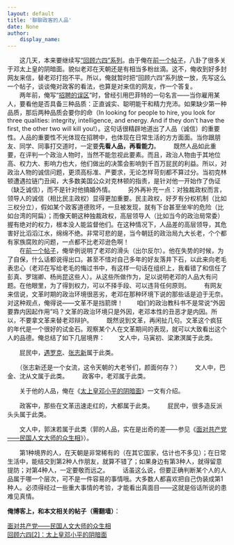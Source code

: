 ```yaml
---
layout: default
title: '聊聊政客的人品'
date: None
author:
    display_name: 
---
```


　　这几天，本来要继续写[“回顾六四”系列](https://program-think.blogspot.com/2011/06/june-fourth-incident-0.html)。由于俺在[前一个帖子](https://program-think.blogspot.com/2011/06/june-fourth-incident-2.html)，八卦了很多关于邓太上皇的阴暗面。貌似老邓在天朝还是有相当多粉丝滴。这不，俺收到好多封网友来信，替老邓打抱不平。所以，俺就暂时把“回顾六四”系列放一放，先写这么一个帖子，谈谈俺对政客的看法，也算是对来信的网友，作一个答复。  
　　两年前，俺写“[招聘的误区](https://program-think.blogspot.com/2009/04/defect-of-hire.html)”时，曾经引用巴菲特的一句名言——当你雇用某人，要看他是否具备三种品质：正直诚实、聪明能干和精力充沛。如果缺少第一种品质，那后两种品质会要你的命（In looking for people to hire, you look for three qualities: integrity, intelligence, and energy. And if they don't have the first, the other two will kill you!）。这句话很精辟地道出了人品（诚信）的重要性。人品的重要性不光体现在招聘中，也体现在日常生活的方方面面。当你跟朋友、同学、同事打交道时，一定要**先看人品，再看能力**。 　　既然人品如此重要，在评判一个政治人物时，当然不能忽视此要素。而且，政治人物由于其地位高、权力大、影响力也大，他们做出的决策会影响到千百万屁民的利益。所以，对政治人物的诚信问题，更须高标准、严要求，无论怎样苛刻都不算过分。当初克林顿遭遇拉链门丑闻，大多数美国公众对克林顿的指责，是针对他一开始作了伪证（缺乏诚信），而不是针对他搞婚外情。 　　另外再补充一点：对独裁政权而言，领导人的诚信（相比民主政权）显得更加重要。民主政权，好歹有分权机制（比如三权分立），假如某个政客道德败坏，一旦被发现，就有下台甚至坐牢的危险（比如台湾的阿扁）；而像天朝这种独裁政权，高层领导人（比如当今的政治局常委）握有绝对的权力，根本没人能监督他们。在这种情况下，人品差的高层领导，其危害好比滔滔江水，绵绵不绝。非常可悲的是，当今朝廷的政治局九大长老，个个都有家族腐败的问题，一点都不比老邓逊色啊！  
　　在[前一个帖子](https://program-think.blogspot.com/2011/06/june-fourth-incident-2.html)，俺举例说明了老邓的滑头（出尔反尔）。他在失势的时候，为了自保，什么话都说得出口。甚至不惜对自己多年的好友落井下石，以此来向老毛表忠心（老邓在写给老毛的悔过书中，有这样一句话在组织上，我看错了和信任了彭真、罗瑞卿、杨尚昆这些人）。从这些所做作为，足以说明老邓的人品大有问题。在他眼里，为了得到权力，可以不择手段、可以违背任何原则。 　　有网友来信说，文革时期的政治环境很恶劣，老邓在那种环境下说的那些话是迫于无奈。对这种观点，俺得说——文革不是挡箭牌！ 　　咱们的政治教科书不是常说“外因要靠内因起作用”吗？文革的政治环境只是外因，老邓本性的丑恶才是内因。所以，不要拿文革来替老邓辩护。 　　既然说到文革，再闲扯几句。文革这个疯狂的年代是一个很好的试金石。观察某个人在文革期间的表现，就可以大致看出这个人的品德。俺总结了如下几层境界： 　　文人中，马寅初、梁漱溟属于此类。

　　屁民中，[遇罗克](https://zh.wikipedia.org/wiki/%E9%81%87%E7%BD%97%E5%85%8B)、[张志新](https://zh.wikipedia.org/wiki/%E5%BC%A0%E5%BF%97%E6%96%B0)属于此类。

　　（张志新还是一个女流，这令天朝的大老爷们，颜面何存？） 　　文人中，巴金、沈从文属于此类。 　　政客中，老邓属于此类。

　　关于他的人品，俺在《[太上皇邓小平的阴暗面](https://program-think.blogspot.com/2011/06/june-fourth-incident-2.html)》一文有介绍。

　　政客中，那些在文革迅速走红的，大都属于此类。 　　屁民中，很多造反派头头属于此类。

　　文人中，郭沫若属于此类（郭的人品，实在是出奇的差——参见《[面对共产党——民国人文大师的众生相](https://program-think.blogspot.com/2014/07/artists-and-ccp.html)》）。

　　第1种境界的人，在天朝是非常稀有的（在其它国家，估计也不多见）；在日常生活中，能结交到第2种人作朋友，就算不错了；如果身边有第3种人，就得留意提防；对第4种人，一定要敬而远之。 　　话虽这么说，但要正确判断某个人的人品属于哪一个层次，可不是一件容易的事情哦。大多数人都喜欢把自己伪装成第1种人。必须得经过一些重大事情的考验，才能看出真面目——这就是俗话所说的患难见真情。

**俺博客上，和本文相关的帖子（需翻墙）**：

  
[面对共产党——民国人文大师的众生相](https://program-think.blogspot.com/2014/07/artists-and-ccp.html)  
[回顾六四\[2\]：太上皇邓小平的阴暗面](https://program-think.blogspot.com/2011/06/june-fourth-incident-2.html)

